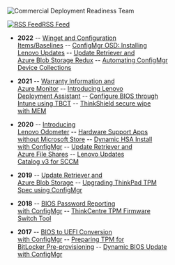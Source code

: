![Commercial Deployment Readiness Team](https://blog.lenovocdrt.com/img/logo.png)

[![RSS Feed](https://blog.lenovocdrt.com/img/feed-icon.png)RSS Feed](https://blog.lenovocdrt.com/feed.xml)

- **2022**
-- [Winget and Configuration <br> Items/Baselines](2022/configmgr_ci_cb_winget.md)
-- [ConfigMgr OSD: Installing <br> Lenovo Updates](2022/configmgr_osd_updates.md)
-- [Update Retriever and <br> Azure Blob Storage Redux](2022/ur_az_blob_redux.md)
-- [Automating ConfigMgr <br> Device Collections](2022/configmgr_device_collections.md)

- **2021**
-- [Warranty Information and <br> Azure Monitor](2021/az_monitor_warranty.md)
-- [Introducing Lenovo <br> Deployment Assistant](2021/intro_lda.md)
-- [Configure BIOS through <br> Intune using TBCT](2021/intune_bios_settings.md)
-- [ThinkShield secure wipe <br> with MEM](2021/thinkshield_secure_wipe.md)

- **2020**
-- [Introducing <br> Lenovo Odometer](2020/odometer.md)
-- [Hardware Support Apps <br> without Microsoft Store](2020/hsa-1.md)
-- [Dynamic HSA Install <br> with ConfigMgr](2020/dynamic_hsa.md)
-- [Update Retriever and <br> Azure File Shares](2020/ur_az_fs.md)
-- [Lenovo Updates <br> Catalog v3 for SCCM](2020/lucv3.md)

- **2019**
-- [Update Retriever and <br> Azure Blob Storage](2019/ur_az_blob.md)
-- [Upgrading ThinkPad TPM <br> Spec using ConfigMgr](2019/tpm_upgrade.md)

- **2018**
-- [BIOS Password Reporting <br> with ConfigMgr](2018/bios_reporting.md)
-- [ThinkCentre TPM Firmware <br> Switch Tool](2018/tc_tpm_fwswitch_tool.md)

- **2017**
-- [BIOS to UEFI Conversion <br> with ConfigMgr](2017/bios_to_uefi.md)
-- [Preparing TPM for <br> BitLocker Pre-provisioning](2017/tpm_pre_provision.md)
-- [Dynamic BIOS Update <br> with ConfigMgr](2017/dynamic_bios_update.md)

